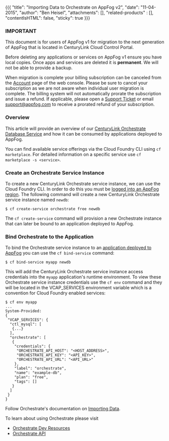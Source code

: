 {{{
  "title": "Importing Data to Orchestrate on AppFog v2",
  "date": "11-04-2015",
  "author": "Ben Heisel",
  "attachments": [],
  "related-products" : [],
  "contentIsHTML": false,
  "sticky": true
}}}

### IMPORTANT

This document is for users of AppFog v1 for migration to the next generation of AppFog that is located in CenturyLink Cloud Control Portal.

Before deleting any applications or services on AppFog v1 ensure you have local copies. Once apps and services are deleted it is **permanent**. We will not be able to provide a backup.

When migration is complete your billing subscription can be canceled from the [Account](https://console.appfog.com/#account) page of the web console. Please be sure to cancel your subscription as we are not aware when individual user migration is complete. The billing system will not automatically prorate the subscription and issue a refund. If applicable, please open a [Support Ticket](https://support.appfog.com/tickets/new) or email support@appfog.com to receive a prorated refund of your subscription.


### Overview

This article will provide an overview of our [CenturyLink Orchestrate Database Service](https://orchestrate.io/) and how it can be consumed by applications deployed to AppFog.


You can find available service offerings via the Cloud Foundry CLI using `cf marketplace`. For detailed information on a specific service use `cf marketplace -s <service>`.

### Create an Orchestrate Service Instance

To create a new CenturyLink Orchestrate service instance, we can use the Cloud Foundry CLI. In order to do this you must be [logged into an AppFog region](../AppFog/login-using-cf-cli.md). The following command will create a new CenturyLink Orchestrate service instance named `newdb`:

```
$ cf create-service orchestrate free newdb
```

The `cf create-service` command will provision a new Orchestrate instance that can later be bound to an application deployed to AppFog.

### Bind Orchestrate to the Application

To bind the Orchestrate service instance to an [application deployed to AppFog](../AppFog/deploy-an-application.md) you can use the `cf bind-service` command:

```
$ cf bind-service myapp newdb
```

This will add the CenturyLink Orchestrate service instance access credentials into the `myapp` application's runtime environment. To view these Orchestrate service instance credentials use the `cf env` command and they will be located in the VCAP_SERVICES environment variable which is a convention for Cloud Foundry enabled services:

```
$ cf env myapp
...
System-Provided:
{
 "VCAP_SERVICES": {
  "ctl_mysql": [
   {...}
  ],
  "orchestrate": [
   {
    "credentials": {
     "ORCHESTRATE_API_HOST": "<HOST_ADDRESS>",
     "ORCHESTRATE_API_KEY": "<API_KEY>",
     "ORCHESTRATE_API_URL": "<API_URL>"
    },
    "label": "orchestrate",
    "name": "example-db",
    "plan": "free",
    "tags": []
   }
  ]
 }
}
```
Follow Orchestrate's documentation on [Importing Data](https://orchestrate.io/docs/data-import).

To learn about using Orchestrate please visit
* [Orchestrate Dev Resources](https://orchestrate.io/docs)
* [Orchestrate API](https://orchestrate.io/docs/apiref#overview)
